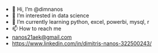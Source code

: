 - 👋 Hi, I’m @dimnanos
- 👀 I’m interested in data science
- 🌱 I’m currently learning python, excel, powerbi, mysql, r
- 📫 How to reach me
- nanos21aek@gmail.com
- https://www.linkedin.com/in/dimitris-nanos-322500243/

<!---
dimnanos/dimnanos is a ✨ special ✨ repository because its `README.md` (this file) appears on your GitHub profile.
You can click the Preview link to take a look at your changes.
--->
